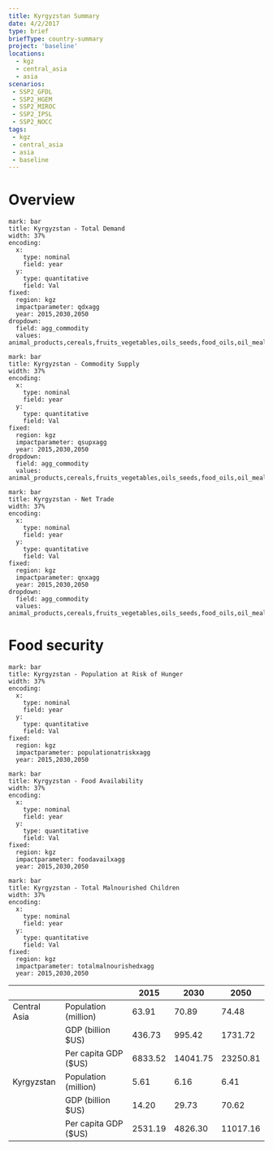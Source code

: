 ```yaml
---
title: Kyrgyzstan Summary
date: 4/2/2017
type: brief
briefType: country-summary
project: 'baseline'
locations:
  - kgz
  - central_asia
  - asia
scenarios:
 - SSP2_GFDL
 - SSP2_HGEM
 - SSP2_MIROC
 - SSP2_IPSL
 - SSP2_NOCC
tags:
 - kgz
 - central_asia
 - asia
 - baseline
---
```

# Overview 

```chart
mark: bar
title: Kyrgyzstan - Total Demand
width: 37%
encoding:
  x:
    type: nominal
    field: year
  y:
    type: quantitative
    field: Val
fixed:
  region: kgz
  impactparameter: qdxagg
  year: 2015,2030,2050
dropdown:
  field: agg_commodity
  values: animal_products,cereals,fruits_vegetables,oils_seeds,food_oils,oil_meals,other,pulses,roots_tubers,sugar
```

```chart
mark: bar
title: Kyrgyzstan - Commodity Supply
width: 37%
encoding:
  x:
    type: nominal
    field: year
  y:
    type: quantitative
    field: Val
fixed:
  region: kgz
  impactparameter: qsupxagg
  year: 2015,2030,2050
dropdown:
  field: agg_commodity
  values: animal_products,cereals,fruits_vegetables,oils_seeds,food_oils,oil_meals,other,pulses,roots_tubers,sugar
```

```chart
mark: bar
title: Kyrgyzstan - Net Trade
width: 37%
encoding:
  x:
    type: nominal
    field: year
  y:
    type: quantitative
    field: Val
fixed:
  region: kgz
  impactparameter: qnxagg
  year: 2015,2030,2050
dropdown:
  field: agg_commodity
  values: animal_products,cereals,fruits_vegetables,oils_seeds,food_oils,oil_meals,other,pulses,roots_tubers,sugar
```

# Food security

```chart
mark: bar
title: Kyrgyzstan - Population at Risk of Hunger
width: 37%
encoding:
  x:
    type: nominal
    field: year
  y:
    type: quantitative
    field: Val
fixed:
  region: kgz
  impactparameter: populationatriskxagg
  year: 2015,2030,2050
```

```chart
mark: bar
title: Kyrgyzstan - Food Availability
width: 37%
encoding:
  x:
    type: nominal
    field: year
  y:
    type: quantitative
    field: Val
fixed:
  region: kgz
  impactparameter: foodavailxagg
  year: 2015,2030,2050
```

```chart
mark: bar
title: Kyrgyzstan - Total Malnourished Children
width: 37%
encoding:
  x:
    type: nominal
    field: year
  y:
    type: quantitative
    field: Val
fixed:
  region: kgz
  impactparameter: totalmalnourishedxagg
  year: 2015,2030,2050
```

|   |   | 2015 | 2030 | 2050 |
|---|---|---|---|---|
| Central Asia | Population (million) | 63.91 | 70.89 | 74.48 |
|  | GDP (billion $US) | 436.73 | 995.42 | 1731.72 |
|  | Per capita GDP ($US) | 6833.52 | 14041.75 | 23250.81 |
| Kyrgyzstan | Population (million) | 5.61 | 6.16 | 6.41 |
|  | GDP (billion $US) | 14.20 | 29.73 | 70.62 |
|  | Per capita GDP ($US) | 2531.19| 4826.30| 11017.16|